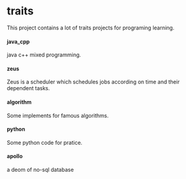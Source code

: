traits
=====================
This project contains a lot of traits projects for programing learning. 

#### java_cpp
java c++ mixed programming.

#### zeus
Zeus is a scheduler which schedules jobs according on time and their dependent tasks.

#### algorithm
Some implements for famous algorithms.

#### python
Some python code for pratice.

#### apollo
a deom of no-sql database 

